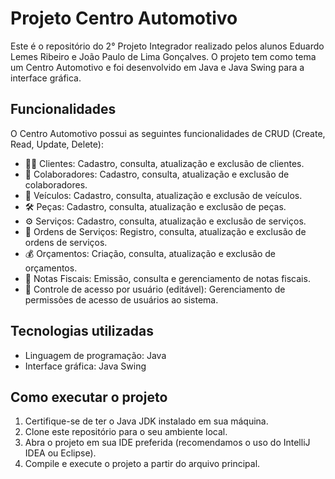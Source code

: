# Projeto Centro Automotivo

Este é o repositório do 2° Projeto Integrador realizado pelos alunos Eduardo Lemes Ribeiro e João Paulo de Lima Gonçalves. O projeto tem como tema um Centro Automotivo e foi desenvolvido em Java e Java Swing para a interface gráfica. 

## Funcionalidades

O Centro Automotivo possui as seguintes funcionalidades de CRUD (Create, Read, Update, Delete):

- 🧑‍🔧 Clientes: Cadastro, consulta, atualização e exclusão de clientes.
- 🔧 Colaboradores: Cadastro, consulta, atualização e exclusão de colaboradores.
- 🚗 Veículos: Cadastro, consulta, atualização e exclusão de veículos.
- 🛠️ Peças: Cadastro, consulta, atualização e exclusão de peças.
- ⚙️ Serviços: Cadastro, consulta, atualização e exclusão de serviços.
- 📑 Ordens de Serviços: Registro, consulta, atualização e exclusão de ordens de serviços.
- 💰 Orçamentos: Criação, consulta, atualização e exclusão de orçamentos.
- 🧾 Notas Fiscais: Emissão, consulta e gerenciamento de notas fiscais.
- 🔐 Controle de acesso por usuário (editável): Gerenciamento de permissões de acesso de usuários ao sistema.

## Tecnologias utilizadas

- Linguagem de programação: Java
- Interface gráfica: Java Swing

## Como executar o projeto

1. Certifique-se de ter o Java JDK instalado em sua máquina.
2. Clone este repositório para o seu ambiente local.
3. Abra o projeto em sua IDE preferida (recomendamos o uso do IntelliJ IDEA ou Eclipse).
4. Compile e execute o projeto a partir do arquivo principal.
